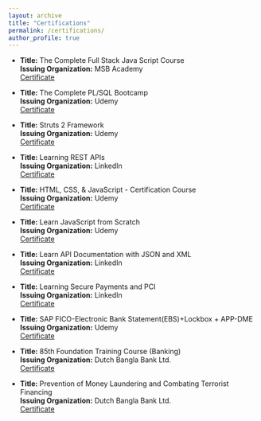 ```yaml
---
layout: archive
title: "Certifications"
permalink: /certifications/
author_profile: true
---
```


- **Title:** The Complete Full Stack Java Script Course<br />
  **Issuing Organization:** MSB Academy <br />
  [Certificate](https://drive.google.com/file/d/1RmUhtwVMI-tQjfkdnfxg1bCVwINDHjeD/view?usp=sharing) 

- **Title:** The Complete PL/SQL Bootcamp <br />
  **Issuing Organization:** Udemy <br />
  [Certificate](https://drive.google.com/file/d/1VeHLGscMa45iVm4d7n1gw6qQqNAiWqPY/view?usp=sharing)
  
- **Title:** Struts 2 Framework <br />
  **Issuing Organization:** Udemy <br />
  [Certificate](https://drive.google.com/file/d/1tUvgJ0vUshHb7lNlghlNucxb14F7oZGC/view?usp=sharing) 
  
- **Title:** Learning REST APIs <br />
  **Issuing Organization:** LinkedIn <br />
  [Certificate](https://drive.google.com/file/d/1SLbJCKAauI9biTd4zT3X_KkIJkPUSPYO/view?usp=sharing) 
  
- **Title:** HTML, CSS, & JavaScript - Certification Course <br />
  **Issuing Organization:** Udemy <br />
  [Certificate](https://drive.google.com/file/d/1FP9bmMtdgrdZOERs_dpfvjJr3gqCLwi-/view?usp=sharing) 
  
- **Title:** Learn JavaScript from Scratch <br />
  **Issuing Organization:** Udemy <br />
  [Certificate](https://drive.google.com/file/d/13Q6o2Kzq5LESbHgPTZAOm9Z9nat-n4ei/view?usp=sharing)
  
- **Title:** Learn API Documentation with JSON and XML <br />
  **Issuing Organization:** LinkedIn <br />
  [Certificate](https://drive.google.com/file/d/1iQCLrcCVeZrmQTfrARgzAkiIYXWg6vMv/view?usp=sharing)
  
- **Title:** Learning Secure Payments and PCI <br />
  **Issuing Organization:** LinkedIn <br />
  [Certificate](https://drive.google.com/file/d/1FXy8oaeEU5ngthoq9_diF_SyzkcVD2m-/view?usp=sharing)
  
- **Title:** SAP FICO-Electronic Bank Statement(EBS)+Lockbox + APP-DME <br />
  **Issuing Organization:** Udemy <br />
  [Certificate](https://drive.google.com/file/d/1hIR7CrzDEjThHXH5mHqu1zhllOaWGLot/view?usp=sharing)
  
- **Title:** 85th Foundation Training Course (Banking) <br />
  **Issuing Organization:** Dutch Bangla Bank Ltd. <br />
  [Certificate](https://drive.google.com/file/d/1yL79vZJ0u4RZV0SjQod59WvwyVZG2XqB/view?usp=sharing)
  
- **Title:** Prevention of Money Laundering and Combating Terrorist Financing <br />
  **Issuing Organization:** Dutch Bangla Bank Ltd. <br />
  [Certificate](https://drive.google.com/file/d/1OsrE2bOE9PTMCBFgxvH99O-BtboaW8rl/view?usp=sharing)